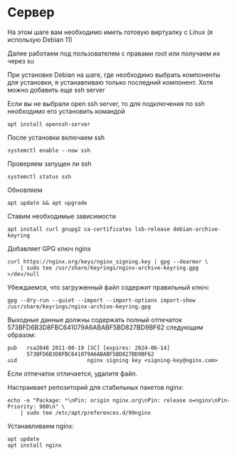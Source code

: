 # Сервер

На этом шаге вам необходимо иметь готовую виртуалку с Linux (я использую Debian 11)

Далее работаем под пользователем с правами root или получаем их через su

При установке Debian на шаге, где необходимо выбрать компоненты для установки, я устанавливаю только последний компонент. Хотя можно добавить еще ssh server

Если вы не выбрали open ssh server, то для подключения по ssh необходимо его установить командой
```
apt install openssh-server
```
После установки включаем ssh
```
systemctl enable --now ssh
```
Проверяем запущен ли ssh

```
systemctl status ssh
```

Обновляем

```
apt update && apt upgrade
```

Ставим необходимые зависимости

```
apt install curl gnupg2 ca-certificates lsb-release debian-archive-keyring
```

Добавляет GPG ключ nginx

```
curl https://nginx.org/keys/nginx_signing.key | gpg --dearmor \
    | sudo tee /usr/share/keyrings/nginx-archive-keyring.gpg >/dev/null
```

Убеждаемся, что загруженный файл содержит правильный ключ:

```
gpg --dry-run --quiet --import --import-options import-show /usr/share/keyrings/nginx-archive-keyring.gpg
```

Выходные данные должны содержать полный отпечаток 573BFD6B3D8FBC641079A6ABABF5BD827BD9BF62 следующим образом:

```
pub   rsa2048 2011-08-19 [SC] [expires: 2024-06-14]
      573BFD6B3D8FBC641079A6ABABF5BD827BD9BF62
uid                      nginx signing key <signing-key@nginx.com>
```

Если отпечаток отличается, удалите файл.

Настраивает репозиторий для стабильных пакетов nginx:

```
echo -e "Package: *\nPin: origin nginx.org\nPin: release o=nginx\nPin-Priority: 900\n" \
    | sudo tee /etc/apt/preferences.d/99nginx
```

Устанавливаем nginx:

```
apt update
apt install nginx
```
